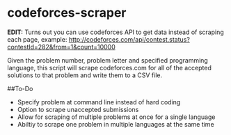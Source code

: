 # codeforces-scraper

**EDIT:** Turns out you can use codeforces API to get data instead of scraping each page, example: http://codeforces.com/api/contest.status?contestId=282&from=1&count=10000

Given the problem number, problem letter and specified programming language, this script will scrape codeforces.com for all of the accepted solutions to that problem and write them to a CSV file.

##To-Do
- Specify problem at command line instead of hard coding
- Option to scrape unaccepted submissions 
- Allow for scraping of multiple problems at once for a single language
- Abiltiy to scrape one problem in multiple languages at the same time
